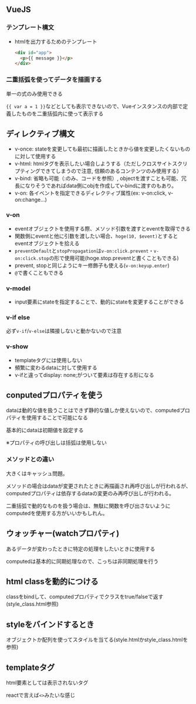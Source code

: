 ## VueJS
### テンプレート構文
- htmlを出力するためのテンプレート
    ```html
    <div id="app">
      <p>{{ message }}</p>
    </div>
    ```

### 二重括弧を使ってデータを描画する
単一の式のみ使用できる

`{{ var a = 1 }}`などとしても表示できないので、Vueインスタンスの内部で定義したものを二重括弧内に使って表示する


## ディレクティブ構文
- v-once: stateを変更しても最初に描画したときから値を変更したくないものに対して使用する
- v-html: htmlタグを表示したい場合しようする（ただしクロスサイトスクリプティングできてしまうので注意, 信頼のあるコンテンツのみ使用する）
- v-bind: 省略も可能（:のみ、コードを参照）, objectを渡すことも可能、冗長になりそうであればdata側にobjを作成してv-bindに渡すのもあり。
- v-on: 各イベントを指定できるディレクティブ属性(ex: v-on:click, v-on:change...)

### v-on
- eventオブジェクトを使用する際、メソッド引数を渡すとeventを取得できる
- 関数側にeventと他に引数を渡したい場合、`hoge(10, $event)`とするとeventオブジェクトを拾える
- `preventDefault`と`stopPropagation`は`v-on:click.prevent`・`v-on:click.stop`の形で使用可能(hoge.stop.preventと書くこともできる)
- prevent, stopと同じようにキー修飾子も使える(`v-on:keyup.enter`)
- `@`で書くこともできる

### v-model
- input要素にstateを指定することで、動的にstateを変更することができる

### v-if else
必ず`v-if`/`v-else`は隣接しないと動かないので注意

### v-show
- templateタグには使用しない
- 頻繁に変わるdataに対して使用する
- v-ifと違ってdisplay: none;がついて要素は存在する形になる

## conputedプロパティを使う
dataは動的な値を扱うことはできず静的な値しか使えないので、computedプロパティを使用することで可能になる

基本的にdataは初期値を設定する

※プロパティの呼び出しは括弧は使用しない

### メソッドとの違い
大きくはキャッシュ問題。

メソッドの場合はdataが変更されたときに再描画され再呼び出しが行われるが、computedプロパティは依存するdataの変更のみ再呼び出しが行われる。

二重括弧で動的なものを扱う場合は、無駄に関数を呼び出さないようにcomputedを使用する方がいいかもしれん。

## ウォッチャー(watchプロパティ)
あるデータが変わったときに特定の処理をしたいときに使用する

computedは基本的に同期処理なので、こっちは非同期処理を行う

## html classを動的につける
classをbindして、computedプロパティでクラスをtrue/falseで返す(style_class.html参照)

## styleをバインドするとき
オブジェクトか配列を使ってスタイルを当てる(style.htmlかstyle_class.htmlを参照)

## templateタグ
html要素としては表示されないタグ

reactで言えば`<>`みたいな感じ
